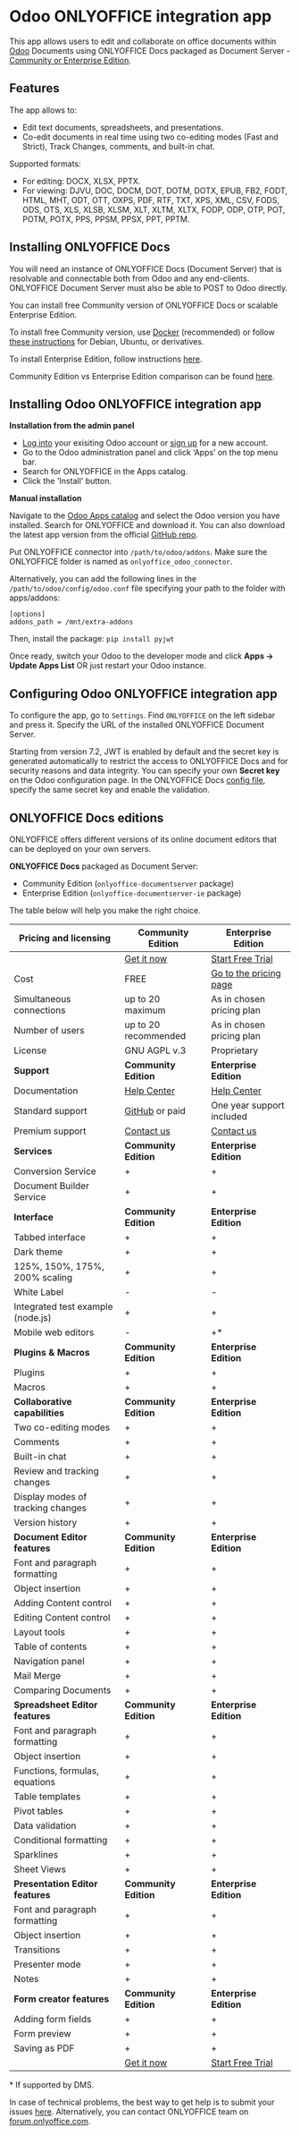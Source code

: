 # Odoo ONLYOFFICE integration app

This app allows users to edit and collaborate on office documents within [Odoo](https://www.odoo.com/) Documents using ONLYOFFICE Docs packaged as Document Server - [Community or Enterprise Edition](#onlyoffice-docs-editions).

## Features

The app allows to:

* Edit text documents, spreadsheets, and presentations.
* Co-edit documents in real time using two co-editing modes (Fast and Strict), Track Changes, comments, and built-in chat.

Supported formats:

* For editing: DOCX, XLSX, PPTX.
* For viewing: DJVU, DOC, DOCM, DOT, DOTM, DOTX, EPUB, FB2, FODT, HTML, MHT, ODT, OTT, OXPS, PDF, RTF, TXT, XPS, XML, CSV, FODS, ODS, OTS, XLS, XLSB, XLSM, XLT, XLTM, XLTX, FODP, ODP, OTP, POT, POTM, POTX, PPS, PPSM, PPSX, PPT, PPTM.

## Installing ONLYOFFICE Docs

You will need an instance of ONLYOFFICE Docs (Document Server) that is resolvable and connectable both from Odoo and any end-clients. ONLYOFFICE Document Server must also be able to POST to Odoo directly.

You can install free Community version of ONLYOFFICE Docs or scalable Enterprise Edition.

To install free Community version, use [Docker](https://github.com/onlyoffice/Docker-DocumentServer) (recommended) or follow [these instructions](https://helpcenter.onlyoffice.com/installation/docs-community-install-ubuntu.aspx) for Debian, Ubuntu, or derivatives.  

To install Enterprise Edition, follow instructions [here](https://helpcenter.onlyoffice.com/installation/docs-enterprise-index.aspx).

Community Edition vs Enterprise Edition comparison can be found [here](#onlyoffice-docs-editions).

## Installing Odoo ONLYOFFICE integration app

**Installation from the admin panel**

* [Log into](https://www.odoo.com/web/login) your exisiting Odoo account or [sign up](https://www.odoo.com/web/signup) for a new account.
* Go to the Odoo administration panel and click ‘Apps’ on the top menu bar.
* Search for ONLYOFFICE in the Apps catalog. 
* Click the 'Install' button.

**Manual installation**

Navigate to the [Odoo Apps catalog](https://apps.odoo.com/apps) and select the Odoo version you have installed. Search for ONLYOFFICE and download it. You can also download the latest app version from the official [GitHub repo](https://github.com/ONLYOFFICE/onlyoffice-odoo/releases).

Put ONLYOFFICE connector into `/path/to/odoo/addons`. Make sure the ONLYOFFICE folder is named as `onlyoffice_odoo_connector`.

Alternatively, you can add the following lines in the `/path/to/odoo/config/odoo.conf` file specifying your path to the folder with apps/addons:

```
[options]
addons_path = /mnt/extra-addons
```

Then, install the package:
`pip install pyjwt`

Once ready, switch your Odoo to the developer mode and click **Apps -> Update Apps List** OR just restart your Odoo instance.
 
## Configuring Odoo ONLYOFFICE integration app

To configure the app, go to `Settings`. Find `ONLYOFFICE` on the left sidebar and press it. Specify the URL of the installed ONLYOFFICE Document Server.

Starting from version 7.2, JWT is enabled by default and the secret key is generated automatically to restrict the access to ONLYOFFICE Docs and for security reasons and data integrity. 
You can specify your own **Secret key** on the Odoo configuration page. 
In the ONLYOFFICE Docs [config file](https://api.onlyoffice.com/editors/signature/), specify the same secret key and enable the validation.

## ONLYOFFICE Docs editions

ONLYOFFICE offers different versions of its online document editors that can be deployed on your own servers.

**ONLYOFFICE Docs** packaged as Document Server:

* Community Edition (`onlyoffice-documentserver` package)
* Enterprise Edition (`onlyoffice-documentserver-ie` package)

The table below will help you make the right choice.

| Pricing and licensing | Community Edition | Enterprise Edition |
| ------------- | ------------- | ------------- |
| | [Get it now](https://www.onlyoffice.com/download-docs.aspx#docs-community)  | [Start Free Trial](https://www.onlyoffice.com/download-docs.aspx#docs-enterprise)  |
| Cost  | FREE  | [Go to the pricing page](https://www.onlyoffice.com/docs-enterprise-prices.aspx)  |
| Simultaneous connections | up to 20 maximum  | As in chosen pricing plan |
| Number of users | up to 20 recommended | As in chosen pricing plan |
| License | GNU AGPL v.3 | Proprietary |
| **Support** | **Community Edition** | **Enterprise Edition** |
| Documentation | [Help Center](https://helpcenter.onlyoffice.com/installation/docs-community-index.aspx) | [Help Center](https://helpcenter.onlyoffice.com/installation/docs-enterprise-index.aspx) |
| Standard support | [GitHub](https://github.com/ONLYOFFICE/DocumentServer/issues) or paid | One year support included |
| Premium support | [Contact us](mailto:sales@onlyoffice.com) | [Contact us](mailto:sales@onlyoffice.com) |
| **Services** | **Community Edition** | **Enterprise Edition** |
| Conversion Service                | + | + |
| Document Builder Service          | + | + |
| **Interface** | **Community Edition** | **Enterprise Edition** |
| Tabbed interface                       | + | + |
| Dark theme                             | + | + |
| 125%, 150%, 175%, 200% scaling         | + | + |
| White Label                            | - | - |
| Integrated test example (node.js)      | + | + |
| Mobile web editors                     | - | +* |
| **Plugins & Macros** | **Community Edition** | **Enterprise Edition** |
| Plugins                           | + | + |
| Macros                            | + | + |
| **Collaborative capabilities** | **Community Edition** | **Enterprise Edition** |
| Two co-editing modes              | + | + |
| Comments                          | + | + |
| Built-in chat                     | + | + |
| Review and tracking changes       | + | + |
| Display modes of tracking changes | + | + |
| Version history                   | + | + |
| **Document Editor features** | **Community Edition** | **Enterprise Edition** |
| Font and paragraph formatting   | + | + |
| Object insertion                | + | + |
| Adding Content control          | + | + | 
| Editing Content control         | + | + | 
| Layout tools                    | + | + |
| Table of contents               | + | + |
| Navigation panel                | + | + |
| Mail Merge                      | + | + |
| Comparing Documents             | + | + |
| **Spreadsheet Editor features** | **Community Edition** | **Enterprise Edition** |
| Font and paragraph formatting   | + | + |
| Object insertion                | + | + |
| Functions, formulas, equations  | + | + |
| Table templates                 | + | + |
| Pivot tables                    | + | + |
| Data validation           | + | + |
| Conditional formatting          | + | + |
| Sparklines                   | + | + |
| Sheet Views                     | + | + |
| **Presentation Editor features** | **Community Edition** | **Enterprise Edition** |
| Font and paragraph formatting   | + | + |
| Object insertion                | + | + |
| Transitions                     | + | + |
| Presenter mode                  | + | + |
| Notes                           | + | + |
| **Form creator features** | **Community Edition** | **Enterprise Edition** |
| Adding form fields           | + | + |
| Form preview                    | + | + |
| Saving as PDF                   | + | + |
| | [Get it now](https://www.onlyoffice.com/download-docs.aspx#docs-community)  | [Start Free Trial](https://www.onlyoffice.com/download-docs.aspx#docs-enterprise)  |

\* If supported by DMS.

In case of technical problems, the best way to get help is to submit your issues [here](https://github.com/ONLYOFFICE/onlyoffice-odoo/issues). Alternatively, you can contact ONLYOFFICE team on [forum.onlyoffice.com](https://forum.onlyoffice.com/).